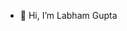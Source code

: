 - 👋 Hi, I’m Labham Gupta


<!---
LabhamGupta/LabhamGupta is a ✨ special ✨ repository because its `README.md` (this file) appears on your GitHub profile.
You can click the Preview link to take a look at your changes.
--->
